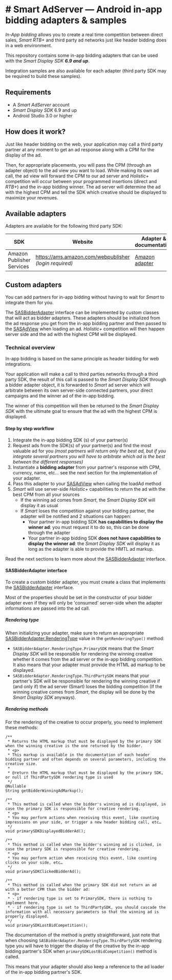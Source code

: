# # Smart AdServer — Android in-app bidding adapters & samples

_In-App bidding_ allows you to create a real time competition between direct sales, _Smart RTB+_ and third party ad networks just like header bidding does in a web environment.

This repository contains some in-app bidding adapters that can be used with the _Smart Display SDK **6.9 and up**_.

Integration samples are also available for each adapter (third party SDK may be required to build these samples).

## Requirements

- A _Smart AdServer_ account
- _Smart Display SDK_ 6.9 and up
- Android Studio 3.0 or higher

## How does it work?

Just like header bidding on the web, your application may call a third party partner at any moment to get an ad response along with a CPM for the display of the ad.
 
Then, for appropriate placements, you will pass the CPM (through an adapter object) to the ad view you want to load. While making its own ad call, the ad view will forward the CPM to our ad server and _Holistic+_ competition will occur between your programmed insertions (direct and _RTB+_) and the in-app bidding winner. The ad server will determine the ad with the highest CPM and tell the SDK which creative should be displayed to maximize your revenues.

## Available adapters

Adapters are available for the following third party SDK:

| SDK | Website | Adapter & documentation |
| --- | ------- | ----------------------- |
| Amazon Publisher Services | https://ams.amazon.com/webpublisher _(login required)_ | [Amazon adapter](Amazon/) |

## Custom adapters

You can add partners for in-app bidding without having to wait for _Smart_ to integrate them for you.

The  [SASBidderAdapter](http://help.smartadserver.com/Android/v6.9/Content/refman/reference/com/smartadserver/android/library/headerbidding/SASBidderAdapter.html) interface can be implemented by custom classes that will act as bidder adapters. These adapters should be initialized from the ad response you get from the in-app bidding partner and then passed to the [SASAdView](http://help.smartadserver.com/Android/v6.9/Content/refman/reference/com/smartadserver/android/library/ui/SASAdView.html) when loading an ad. _Holistic+_ competition will then happen server side and the ad with the highest CPM will be displayed.

### Technical overview

In-app bidding is based on the same principle as header bidding for web integrations.

Your application will make a call to third parties networks through a third party SDK, the result of this call is passed to the _Smart Display SDK_ through a bidder adapter object, it is forwarded to _Smart_ ad server which will arbitrate between its own server-side connected partners, your direct campaigns and the winner ad of the in-app bidding. 

The winner of this competition will then be returned to the _Smart Display SDK_ with the ultimate goal to ensure that the ad with the highest CPM is displayed.

#### Step by step workflow

1. Integrate the in-app bidding SDK (s) of your partner(s)
2. Request ads from the SDK(s) of your partner(s) and find the most valuable ad for you _(most partners will return only the best ad, but if you integrate several partners you will have to arbitrate which ad is the best between the different responses)_
3. Instantiate a **bidding adapter** from your partner's response with CPM, currency, name, etc... see the next section for the implementation of your adapter.
4. Pass this adapter to your [SASAdView](http://help.smartadserver.com/Android/v6.9/Content/refman/reference/com/smartadserver/android/library/ui/SASAdView.html) when calling the loadAd method
5. _Smart_ will use server-side _Holistic+_ capabilities to return the ad with the best CPM from all your sources
    - If the winning ad comes from _Smart_, the _Smart Display SDK_ will display it as usual
    - If _Smart_ loses the competition against your bidding partner, the adapter will be notified and 2 situations can happen:
        - Your partner in-app bidding SDK **has capabilities to display the winner ad**: you must request it to do so, this can be done through the adapter
        - Your partner in-app bidding SDK **does not have capabilities to display the winner ad**: the _Smart Display SDK_ will display it as long as the adapter is able to provide the HMTL ad markup.

Read the next sections to learn more about the [SASBidderAdapter](http://help.smartadserver.com/Android/v6.9/Content/refman/reference/com/smartadserver/android/library/headerbidding/SASBidderAdapter.html) interface.

#### SASBidderAdapter interface

To create a custom bidder adapter, you must create a class that implements the [SASBidderAdapter](http://help.smartadserver.com/Android/v6.9/Content/refman/reference/com/smartadserver/android/library/headerbidding/SASBidderAdapter.html) interface.
 
Most of the properties should be set in the constructor of your bidder adapter even if they will only be 'consumed' server-side when the adapter informations are passed into the ad call.

##### Rendering type

When initializing your adapter, make sure to return an appropriate  [SASBidderAdapter.RenderingType](http://help.smartadserver.com/Android/v6.10/Content/refman/reference/com/smartadserver/android/library/headerbidding/SASBidderAdapter.RenderingType.html) value in the ```getRenderingType()``` method:

- ```SASBidderAdapter.RenderingType.PrimarySDK``` means that the _Smart Display SDK_ will be responsible for rendering the winning creative whether it comes from the ad server or the in-app bidding competition. It also means that your adapter must provide the HTML ad markup to be displayed.
- ```SASBidderAdapter.RenderingType.ThirdPartySDK``` means that your partner's SDK will be responsible for rendering the winning creative if (and only if) the ad server (Smart) loses the bidding competition (If the winning creative comes from _Smart_, the display will be done by the _Smart Display SDK_ anyways).

##### Rendering methods

For the rendering of the creative to occur properly, you need to implement these methods:

    /**
     * Returns the HTML markup that must be displayed by the primary SDK when the winning creative is the one returned by the bidder.
     * <p>
     * This markup is available in the documentation of each header bidding partner and often depends on several parameters, including the creative size.
     *
     * @return the HTML markup that must be displayed by the primary SDK, or null if ThirdPartySDK rendering type is used
     */
    @Nullable
    String getBidderWinningAdMarkup();

    /**
     * This method is called when the bidder's winning ad is displayed, in case the primary SDK is responsible for creative rendering.
     * <p>
     * You may perform actions when receiving this event, like counting impressions on your side, or trigger a new header bidding call, etc…
     */
    void primarySDKDisplayedBidderAd();

    /**
     * This method is called when the bidder's winning ad is clicked, in case the primary SDK is responsible for creative rendering.
     * <p>
     * You may perform action when receiving this event, like counting clicks on your side, etc…
     */
    void primarySDKClickedBidderAd();

    /**
     * This method is called when the primary SDK did not return an ad with a better CPM than the bidder ad:
     * <p>
     * - if rendering type is set to PrimarySDK, there is nothing to implement here.
     * - if rendering type is set to ThirdPartySDK, you should cascade the information with all necessary parameters so that the winning ad is properly displayed.
     */
    void primarySDKLostBidCompetition();

The documentation of the method is pretty straightforward, just note that when choosing ```SASBidderAdapter.RenderingType.ThirdPartySDK``` rendering type you will have to trigger the display of the creative by the in-app bidding partner's SDK when ```primarySDKLostBidCompetition()``` method is called.

This means that your adapter should also keep a reference to the ad loader of the in-app bidding partner's SDK.

